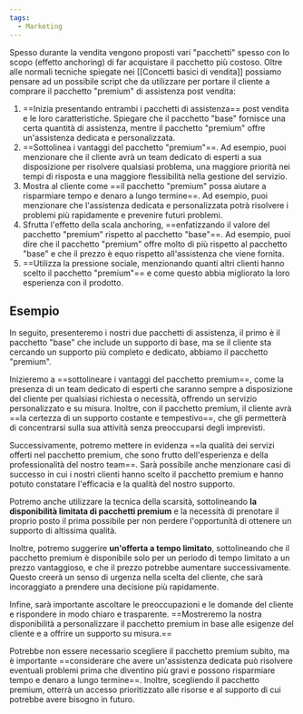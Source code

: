 ```yaml
---
tags:
  - Marketing
---
```

Spesso durante la vendita vengono proposti vari "pacchetti" spesso con lo scopo (effetto anchoring) di far acquistare il pacchetto più costoso.
Oltre alle normali tecniche spiegate nei [[Concetti basici di vendita]] possiamo 
pensare ad un possibile script che da  utilizzare per portare il cliente a comprare il pacchetto "premium" di assistenza post vendita:

1. ==Inizia presentando entrambi i pacchetti di assistenza== post vendita e le loro caratteristiche. Spiegare che il pacchetto "base" fornisce una certa quantità di assistenza, mentre il pacchetto "premium" offre un'assistenza dedicata e personalizzata. 
2. ==Sottolinea i vantaggi del pacchetto "premium"==. Ad esempio, puoi menzionare che il cliente avrà un team dedicato di esperti a sua disposizione per risolvere qualsiasi problema, una maggiore priorità nei tempi di risposta e una maggiore flessibilità nella gestione del servizio.    
3. Mostra al cliente come ==il pacchetto "premium" possa aiutare a risparmiare tempo e denaro a lungo termine==. Ad esempio, puoi menzionare che l'assistenza dedicata e personalizzata potrà risolvere i problemi più rapidamente e prevenire futuri problemi.  
4. Sfrutta l'effetto della scala anchoring, ==enfatizzando il valore del pacchetto "premium" rispetto al pacchetto "base"==. Ad esempio, puoi dire che il pacchetto "premium" offre molto di più rispetto al pacchetto "base" e che il prezzo è equo rispetto all'assistenza che viene fornita.    
5. ==Utilizza la pressione sociale, menzionando quanti altri clienti hanno scelto il pacchetto "premium"== e come questo abbia migliorato la loro esperienza con il prodotto.

## Esempio

In seguito, presenteremo i nostri due pacchetti di assistenza, il primo è il pacchetto "base" che include un supporto di base, ma se il cliente sta cercando un supporto più completo e dedicato, abbiamo il pacchetto "premium".

Inizieremo a ==sottolineare i vantaggi del pacchetto premium==, come la presenza di un team dedicato di esperti che saranno sempre a disposizione del cliente per qualsiasi richiesta o necessità, offrendo un servizio personalizzato e su misura. Inoltre, con il pacchetto premium, il cliente avrà ==la certezza di un supporto costante e tempestivo==, che gli permetterà di concentrarsi sulla sua attività senza preoccuparsi degli imprevisti.

Successivamente, potremo mettere in evidenza ==la qualità dei servizi offerti nel pacchetto premium, che sono frutto dell'esperienza e della professionalità del nostro team==. Sarà possibile anche menzionare casi di successo in cui i nostri clienti hanno scelto il pacchetto premium e hanno potuto constatare l'efficacia e la qualità del nostro supporto.

Potremo anche utilizzare la tecnica della scarsità, sottolineando **la disponibilità limitata di pacchetti premium** e la necessità di prenotare il proprio posto il prima possibile per non perdere l'opportunità di ottenere un supporto di altissima qualità.

Inoltre, potremo suggerire **un'offerta a tempo limitato**, sottolineando che il pacchetto premium è disponibile solo per un periodo di tempo limitato a un prezzo vantaggioso, e che il prezzo potrebbe aumentare successivamente. Questo creerà un senso di urgenza nella scelta del cliente, che sarà incoraggiato a prendere una decisione più rapidamente.

Infine, sarà importante ascoltare le preoccupazioni e le domande del cliente e rispondere in modo chiaro e trasparente. ==Mostreremo la nostra disponibilità a personalizzare il pacchetto premium in base alle esigenze del cliente e a offrire un supporto su misura.==

Potrebbe non essere necessario scegliere il pacchetto premium subito, ma è importante ==considerare che avere un'assistenza dedicata può risolvere eventuali problemi prima che diventino più gravi e possono risparmiare tempo e denaro a lungo termine==. Inoltre, scegliendo il pacchetto premium, otterrà un accesso prioritizzato alle risorse e al supporto di cui potrebbe avere bisogno in futuro.